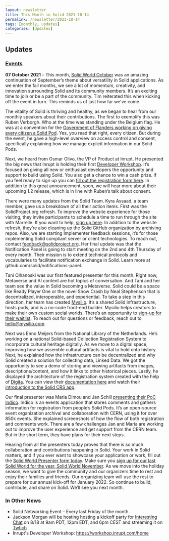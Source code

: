 ```yaml
---
layout: newsletter
title: This Month in Solid 2021-10-14
permalink: /newsletter/2021-10-14
tags: [monthly, updates]
categories: [Updates]
---
```


## Updates

### [Events](https://solidproject.org/events)

**07 October 2021** – This month, [Solid World October](https://vimeo.com/626489187) was an amazing continuation of September’s theme about versatility in Solid applications. As we enter the fall months, we see a lot of momentum, creativity, and innovation surrounding Solid and its community members. It’s an exciting time to join or be a part of the community. Tim reiterated this when kicking off the event in turn. This reminds us of just how far we’ve come. 

The vitality of Solid is thriving and healthy, as we began to hear from our monthly speakers about their contributions. The first to exemplify this was Ruben Verborgh. Who at the time was standing under the Belgium flag. He was at a convention for the [Government of Flanders working on giving every citizen a Solid Pod](https://www.tijd.be/app/carousel1/tim-berners-lee-de-bedenker-van-het-internet-we-kunnen-het-wereldwijde-web-nog-fiksen/10309722.html). Yes, you read that right, every citizen. But during the event, he gave a high-level overview on access control and consent, specifically explaining how we manage explicit information in our Solid Pods. 

Next, we heard from Osmar Olivo, the VP of Product at Inrupt. He presented the big news that Inrupt is holding their first [Developer Workshop](https://workshop.inrupt.com/home). It’s focused on giving all new or enthusiast developers the opportunity and support to build using Solid. You also get a chance to win a cash prize. If you feel ready to sign up you can [fill out the registration form here](https://es1cz4pb7oi.typeform.com/to/JH20sRdf). In addition to this great announcement, soon, we will hear more about their upcoming 1.2 release, which is in line with Ruben’s talk about consent. 

There were many updates from the Solid Team. Kyra Assaad, a team member, gave us a breakdown of all their action items. First was the SolidProject.org refresh. To improve the website experience for those visiting, they invite participants to schedule a time to run through the site with Marrelle. If you want to help, [sign up here](https://calendly.com/marrelle-bailey/website-research). In addition to the website refresh, they’re also cleaning up the Solid GitHub organization by archiving repos. Also, we are starting Implementer feedback sessions, it’s for those implementing Solid compliant server or client technologies. To reach out, contact feedback@solidproject.org. Her final update was that the Notification Panel is going to start meeting on the 2nd and 4th Thursday of every month. Their mission is to extend technical protocols and vocabularies to facilitate notification exchange in Solid. Learn more at github.com/solid/notifications-panel.  

Tani Olhanoski was our first featured presenter for this month. Right now, Metaverse and AI content are hot topics of conversation. And Tani and her team see the value in Solid becoming a Metaverse. Solid could be a space like Ready Player One or the novel Snow Crash by Neal Stephenson that is decentralized, interoperable, and experiential. To take a step in this direction, her team has created [Mysilio](https://www.mysilio.com/). It’s a shared Solid infrastructure, hosts pods, and is a no-code front-end builder. Mysilio helps creators to make their own custom social worlds. There’s an opportunity to [sign-up for their waitlist](https://mailchi.mp/865966fe3848/mysilio-waitlist). To reach out for questions or feedback, reach out to hello@mysilio.com. 

Next was Enno Meijers from the National Library of the Netherlands. He’s working on a national Solid-based Collection Registration System to incorporate cultural heritage digitally. As we move to a digital space, improving how we assemble cultural artifacts is vital to hold onto history. Next, he explained how the infrastructure can be decentralized and why Solid created a solution for collecting data, Linked Data. We got the opportunity to see a demo of storing and viewing artifacts from images, descriptions/content, and how it links to other historical pieces. Lastly, he displayed the architecture of the registration system created with the help of [Digita](https://www.digita.ai/). You can view their [documentation here](https://github.com/netwerk-digitaal-erfgoed/solid-crs) and watch their [introduction to the Solid CRS app](https://www.youtube.com/watch?v=XJgl8EcQqf8). 

Our final presenter was Maria Dimou and Jan Schill [presenting their PoC](https://indico.cern.ch/event/1082763/attachments/2320087/3950884/SolidWorld2021-10-07presentation.pdf) [Indico](http://getindico.io/). Indico is an events application that stores comments and gathers information for registration from people’s Solid Pods. It’s an open-source event organization archival and collaboration with CERN, using it for over 850k events. She explained screenshots of how the flow of both registration and comments work. There are a few challenges Jan and Maria are working out to improve the user experience and get support from the CERN team. But in the short term, they have plans for their next steps. 

Hearing from all the presenters today proves that there is so much collaboration and contributions happening in Solid. Your work in Solid matters, and if you ever want to showcase your application or work, fill out the [Solid World Presenter form today](https://es1cz4pb7oi.typeform.com/to/nietD34f). Make sure you [sign up for our last Solid World for the year, Solid World November](https://www.eventbrite.com/e/188624118817). As we move into the holiday season, we want to give the community and our organizers time to rest and enjoy their families and friends. Our organizing team will use the rest to prepare for our annual kick-off for January 2022. So continue to build, contribute, and share on Solid. We’ll see you next month.


### In Other News
* Solid Networking Event – Every last Friday of the month.
* Jackson Morgan will be hosting hosting a kickoff party for [Interesting Chat](https://www.interesting.chat/) on 8/18 at 9am PDT, 12pm EDT, and 6pm CEST and streaming it on [Twtich](https://www.twitch.tv/otherotherjackson)
* Inrupt's Developer Workshop: https://workshop.inrupt.com/home
